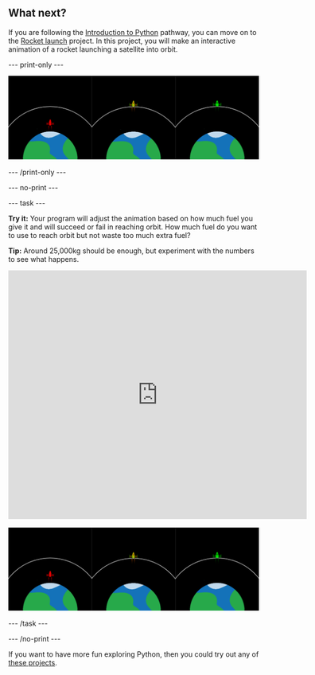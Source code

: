 ## What next?

If you are following the [Introduction to Python](https://projects.raspberrypi.org/en/raspberrypi/python-intro) pathway, you can move on to the [Rocket launch](https://projects.raspberrypi.org/en/projects/rocket-launch) project. In this project, you will make an interactive animation of a rocket launching a satellite into orbit. 

--- print-only ---

![Rocket launch project.](images/showcase_rocket.png)

--- /print-only ---

--- no-print ---

--- task ---

**Try it:** Your program will adjust the animation based on how much fuel you give it and will succeed or fail in reaching orbit. How much fuel do you want to use to reach orbit but not waste too much extra fuel? 

**Tip:** Around 25,000kg should be enough, but experiment with the numbers to see what happens.

<iframe src="https://trinket.io/embed/python/622b4dd113?outputOnly=true&start=result" width="600" height="500" frameborder="0" marginwidth="0" marginheight="0" allowfullscreen>
</iframe>

![Rocket launch project](images/showcase_rocket.png)

--- /task ---

--- /no-print ---

If you want to have more fun exploring Python, then you could try out any of [these projects](https://projects.raspberrypi.org/en/projects?software%5B%5D=python).



